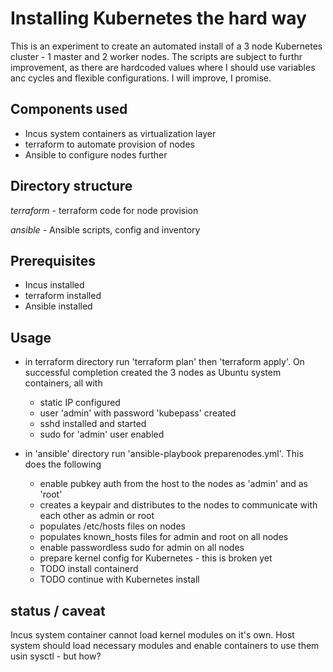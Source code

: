 # Installing Kubernetes the hard way
This is an experiment to create an automated install of a 3 node Kubernetes cluster - 1 master and 2 worker nodes.
The scripts are subject to furthr improvement, as there are hardcoded values where I should use variables anc cycles and flexible configurations. I will improve, I promise.

## Components used

* Incus system containers as virtualization layer
* terraform to automate provision of nodes
* Ansible to configure nodes further

## Directory structure

*terraform* - terraform code for node provision

*ansible* - Ansible scripts, config and inventory

## Prerequisites

* Incus installed
* terraform installed
* Ansible installed

## Usage

* in terraform directory run 'terraform plan' then 'terraform apply'. On successful completion created the 3 nodes as Ubuntu system containers, all with
  *  static IP configured
  *  user 'admin' with password 'kubepass' created
  *  sshd installed and started
  *  sudo for 'admin' user enabled
 
* in 'ansible' directory run 'ansible-playbook preparenodes.yml'. This does the following
   * enable pubkey auth from the host to the nodes as 'admin' and as 'root'
   * creates a keypair and distributes to the nodes to communicate with each other as admin or root
   * populates /etc/hosts files on nodes
   * populates known_hosts files for admin and root on all nodes
   * enable passwordless sudo for admin on all nodes
   * prepare kernel config for Kubernetes - this is broken yet
   * TODO install containerd
   * TODO continue with Kubernetes install

 ## status /  caveat

 Incus system container cannot load kernel modules on it's own. Host system should load necessary modules and enable containers to use them usin sysctl - but how?
 
